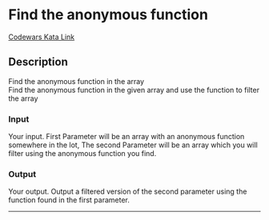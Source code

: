 # Find the anonymous function

[Codewars Kata Link](https://www.codewars.com/kata/55a12bb8f0fac1ba340000aa/python)

## Description

Find the anonymous function in the array  
Find the anonymous function in the given array and use the function to filter the array

### Input

Your input. First Parameter will be an array with an anonymous function somewhere in the lot, The second Parameter will be an array which you will filter using the anonymous function you find.

### Output

Your output. Output a filtered version of the second parameter using the function found in the first parameter.

---
